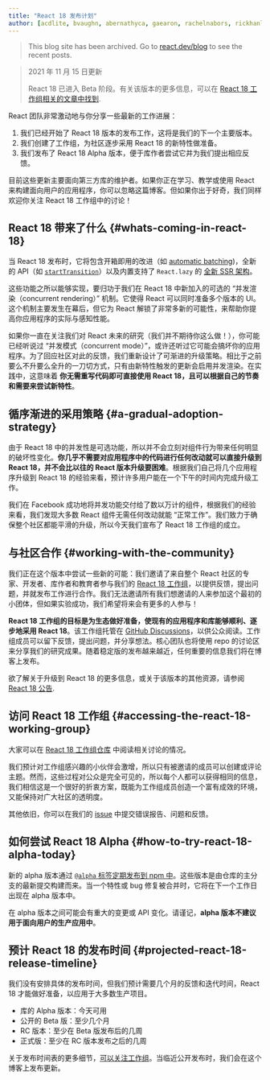```yaml
---
title: "React 18 发布计划"
author: [acdlite, bvaughn, abernathyca, gaearon, rachelnabors, rickhanlonii, sebmarkbage, sethwebster]
---
```


<div class="scary">

> This blog site has been archived. Go to [react.dev/blog](https://react.dev/blog) to see the recent posts.

</div>

> 2021 年 11 月 15 日更新
>
> React 18 已进入 Beta 阶段。有关该版本的更多信息，可以在 [React 18 工作组相关的文章中找到](https://github.com/reactwg/react-18/discussions/112).

React 团队非常激动地与你分享一些最新的工作进展：

1. 我们已经开始了 React 18 版本的发布工作，这将是我们的下一个主要版本。
2. 我们创建了工作组，为社区逐步采用 React 18 的新特性做准备。
3. 我们发布了 React 18 Alpha 版本，便于库作者尝试它并为我们提出相应反馈。

目前这些更新主要面向第三方库的维护者。如果你正在学习、教学或使用 React 来构建面向用户的应用程序，你可以忽略这篇博客。但如果你出于好奇，我们同样欢迎你关注 React 18 工作组中的讨论！

## React 18 带来了什么 {#whats-coming-in-react-18}

当 React 18 发布时，它将包含开箱即用的改进（如 [automatic batching](https://github.com/reactwg/react-18/discussions/21))，全新的 API（如 [`startTransition`](https://github.com/reactwg/react-18/discussions/41)）以及内置支持了 `React.lazy` 的 [全新 SSR 架构](https://github.com/reactwg/react-18/discussions/37)。

这些功能之所以能够实现，要归功于我们在 React 18 中新加入的可选的 “并发渲染（concurrent rendering）” 机制。它使得 React 可以同时准备多个版本的 UI。这个机制主要发生在幕后，但它为 React 解锁了非常多新的可能性，来帮助你提高你应用程序的实际与感知性能。

如果你一直在关注我们对 React 未来的研究（我们并不期待你这么做！），你可能已经听说过 “并发模式（concurrent mode）”，或许还听过它可能会搞坏你的应用程序。为了回应社区对此的反馈，我们重新设计了可渐进的升级策略。相比于之前要么不升要么全升的一刀切方式，只有由新特性触发的更新会启用并发渲染。在实践中，这意味着 **你无需重写代码即可直接使用 React 18，且可以根据自己的节奏和需要来尝试新特性**。

## 循序渐进的采用策略 {#a-gradual-adoption-strategy}

由于 React 18 中的并发性是可选功能，所以并不会立刻对组件行为带来任何明显的破坏性变化。**你几乎不需要对应用程序中的代码进行任何改动就可以直接升级到 React 18，并不会比以往的 React 版本升级要困难**。根据我们自己将几个应用程序升级到 React 18 的经验来看，预计许多用户能在一个下午的时间内完成升级工作。

我们在 Facebook 成功地将并发功能交付给了数以万计的组件，根据我们的经验来看，我们发现大多数 React 组件无需任何改动就能 “正常工作”。我们致力于确保整个社区都能平滑的升级，所以今天我们宣布了 React 18 工作组的成立。

## 与社区合作 {#working-with-the-community}

我们正在这个版本中尝试一些新的可能：我们邀请了来自整个 React 社区的专家、开发者、库作者和教育者参与我们的 [React 18 工作组](https://github.com/reactwg/react-18)，以提供反馈，提出问题，并就发布工作进行合作。我们无法邀请所有我们想邀请的人来参加这个最初的小团体，但如果实验成功，我们希望将来会有更多的人参与！

**React 18 工作组的目标是为生态做好准备，使现有的应用程序和库能够顺利、逐步地采用 React 18**。该工作组托管在 [GitHub Discussions](https://github.com/reactwg/react-18/discussions)，以供公众阅读。工作组成员可以留下反馈，提出问题，并分享想法。核心团队也将使用 repo 的讨论区来分享我们的研究成果。随着稳定版的发布越来越近，任何重要的信息我们将在博客上发布。

欲了解关于升级到 React 18 的更多信息，或关于该版本的其他资源，请参阅 [React 18 公告](https://github.com/reactwg/react-18/discussions/4).

## 访问 React 18 工作组 {#accessing-the-react-18-working-group}

大家可以在 [React 18 工作组仓库](https://github.com/reactwg/react-18) 中阅读相关讨论的情况。

我们预计对工作组感兴趣的小伙伴会激增，所以只有被邀请的成员可以创建或评论主题。然而，这些过程对公众是完全可见的，所以每个人都可以获得相同的信息，我们相信这是一个很好的折衷方案，既能为工作组成员创造一个富有成效的环境，又能保持对广大社区的透明度。

其他依旧，你可以在我们的 [issue](https://github.com/facebook/react/issues) 中提交错误报告、问题和反馈。

## 如何尝试 React 18 Alpha {#how-to-try-react-18-alpha-today}

新的 alpha 版本通过 [`@alpha` 标签定期发布到 npm 中](https://github.com/reactwg/react-18/discussions/9)。这些版本是由仓库的主分支的最新提交构建而来。当一个特性或 bug 修复被合并时，它将在下一个工作日出现在 alpha 版本中。

在 alpha 版本之间可能会有重大的变更或 API 变化。请谨记，**alpha 版本不建议用于面向用户的生产应用中**。

## 预计 React 18 的发布时间 {#projected-react-18-release-timeline}

我们没有安排具体的发布时间，但我们预计需要几个月的反馈和迭代时间，React 18 才能做好准备，以应用于大多数生产项目。

* 库的 Alpha 版本：今天可用
* 公开的 Beta 版：至少几个月
* RC 版本：至少在 Beta 版发布后的几周
* 正式版：至少在 RC 版本发布之后的几周

关于发布时间表的更多细节，[可以关注工作组](https://github.com/reactwg/react-18/discussions/9)。当临近公开发布时，我们会在这个博客上发布更新。
